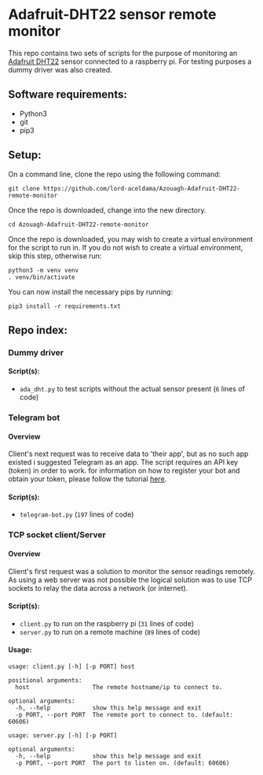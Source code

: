 # Adafruit-DHT22 sensor remote monitor
This repo contains two sets of scripts for the purpose of monitoring an [Adafruit DHT22](https://www.adafruit.com/product/385)
sensor connected to a raspberry pi. For testing purposes a dummy driver was also created.


## Software requirements:
 - Python3
 - git
 - pip3


## Setup:
On a command line, clone the repo using the following command:
```shell script
git clone https://github.com/lord-aceldama/Azouagh-Adafruit-DHT22-remote-monitor
``` 

Once the repo is downloaded, change into the new directory. 
```shell script
cd Azouagh-Adafruit-DHT22-remote-monitor
``` 

Once the repo is downloaded, you may wish to create a virtual environment for the script to run in. If you do not wish 
to create a virtual environment, skip this step, otherwise run:
```shell script
python3 -m venv venv
. venv/bin/activate
``` 

You can now install the necessary pips by running:
```shell script
pip3 install -r requirements.txt
```


## Repo index:
### Dummy driver
#### Script(s):
 - `ada_dht.py` to test scripts without the actual sensor present (`6` lines of code)

 
### Telegram bot
#### Overview
Client's next request was to receive data to 'their app', but as no such app existed i suggested Telegram as an app. The
script requires an API key (token) in order to work. for information on how to register your bot and obtain your token,
please follow the tutorial [here](https://core.telegram.org/bots#6-botfather).
#### Script(s):
 - `telegram-bot.py` (`197` lines of code)


### TCP socket client/Server
#### Overview
Client's first request was a solution to monitor the sensor readings remotely. As using a web server was not possible
the logical solution was to use TCP sockets to relay the data across a network (or internet). 
#### Script(s):
 - `client.py` to run on the raspberry pi (`31` lines of code)
 - `server.py` to run on a remote machine (`89` lines of code)
#### Usage:
```shell script
usage: client.py [-h] [-p PORT] host

positional arguments:
  host                  The remote hostname/ip to connect to.

optional arguments:
  -h, --help            show this help message and exit
  -p PORT, --port PORT  The remote port to connect to. (default: 60606)
```

```shell script
usage: server.py [-h] [-p PORT]

optional arguments:
  -h, --help            show this help message and exit
  -p PORT, --port PORT  The port to listen on. (default: 60606)
```
